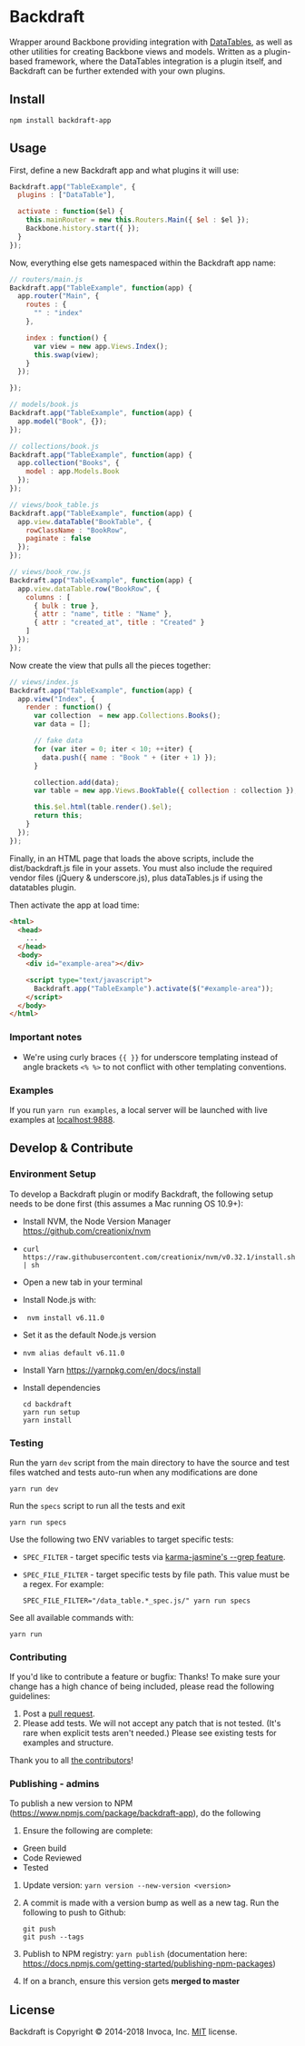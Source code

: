 # Backdraft
Wrapper around Backbone providing integration with [DataTables](https://www.datatables.net/), as well as other utilities for creating Backbone views and models.
Written as a plugin-based framework, where the DataTables integration is a plugin itself, and Backdraft can be further extended with your own plugins.

## Install

```
npm install backdraft-app
```

## Usage
First, define a new Backdraft app and what plugins it will use:

```javascript
Backdraft.app("TableExample", {
  plugins : ["DataTable"],

  activate : function($el) {
    this.mainRouter = new this.Routers.Main({ $el : $el });
    Backbone.history.start({ });
  }
});
```

Now, everything else gets namespaced within the Backdraft app name:

```javascript
// routers/main.js
Backdraft.app("TableExample", function(app) {
  app.router("Main", {
    routes : {
      "" : "index"
    },

    index : function() {
      var view = new app.Views.Index();
      this.swap(view);
    }
  });

});

// models/book.js
Backdraft.app("TableExample", function(app) {
  app.model("Book", {});
});

// collections/book.js
Backdraft.app("TableExample", function(app) {
  app.collection("Books", {
    model : app.Models.Book
  });
});

// views/book_table.js
Backdraft.app("TableExample", function(app) {
  app.view.dataTable("BookTable", {
    rowClassName : "BookRow",
    paginate : false
  });
});

// views/book_row.js
Backdraft.app("TableExample", function(app) {
  app.view.dataTable.row("BookRow", {
    columns : [
      { bulk : true },
      { attr : "name", title : "Name" },
      { attr : "created_at", title : "Created" }
    ]
  });
});
```

Now create the view that pulls all the pieces together:

```javascript
// views/index.js
Backdraft.app("TableExample", function(app) {
  app.view("Index", {
    render : function() {
      var collection  = new app.Collections.Books();
      var data = [];

      // fake data
      for (var iter = 0; iter < 10; ++iter) {
        data.push({ name : "Book " + (iter + 1) });
      }

      collection.add(data);
      var table = new app.Views.BookTable({ collection : collection });

      this.$el.html(table.render().$el);
      return this;
    }
  });
});
```

Finally, in an HTML page that loads the above scripts, include the dist/backdraft.js file in your assets.
You must also include the required vendor files (jQuery & underscore.js), plus dataTables.js if using the datatables plugin.

Then activate the app at load time:

```html
<html>
  <head>
    ...
  </head>
  <body>
    <div id="example-area"></div>

    <script type="text/javascript">
      Backdraft.app("TableExample").activate($("#example-area"));
    </script>
  </body>
</html>
```

### Important notes
* We're using curly braces ``{{ }}`` for underscore templating instead of angle brackets ``<% %>`` to not conflict with other templating conventions.

### Examples
If you run `yarn run examples`, a local server will be launched with live examples at [localhost:9888](http://localhost:9888).


## Develop & Contribute

### Environment Setup
To develop a Backdraft plugin or modify Backdraft, the following setup needs to be done first (this assumes a Mac running OS 10.9+):

* Install NVM, the Node Version Manager https://github.com/creationix/nvm
 *  ```curl https://raw.githubusercontent.com/creationix/nvm/v0.32.1/install.sh | sh```
* Open a new tab in your terminal
* Install Node.js with:
 *  ``` nvm install v6.11.0```
* Set it as the default Node.js version
 * ```nvm alias default v6.11.0```
* Install Yarn
  https://yarnpkg.com/en/docs/install
* Install dependencies

  ```
  cd backdraft
  yarn run setup
  yarn install
  ```

### Testing

Run the yarn `dev` script from the main directory to have the source and test files watched and tests auto-run when any modifications are done

    yarn run dev

Run the `specs` script to run all the tests and exit

    yarn run specs
    
Use the following two ENV variables to target specific tests:

- `SPEC_FILTER` - target specific tests via [karma-jasmine's --grep feature](https://github.com/karma-runner/karma-jasmine/blob/4f70e5e77831998dc252b2f7ad1353398144588b/README.md#configuration).
    
- `SPEC_FILE_FILTER` - target specific tests by file path. This value must be a regex. For example:

    `SPEC_FILE_FILTER="/data_table.*_spec.js/" yarn run specs`    

See all available commands with:

    yarn run

### Contributing

If you'd like to contribute a feature or bugfix: Thanks! To make sure your change has a high chance of being included, please read the following guidelines:

1. Post a [pull request](https://github.com/invoca/backdraft/compare/).
2. Please add tests. We will not accept any patch that is not tested. (It's rare when explicit tests aren't needed.) Please see existing tests for examples and structure.

Thank you to all [the contributors](https://github.com/invoca/backdraft/contributors)!

### Publishing - admins

To publish a new version to NPM (https://www.npmjs.com/package/backdraft-app), do the following

1. Ensure the following are complete:

  * Green build
  * Code Reviewed
  * Tested

1. Update version: `yarn version --new-version <version>`

1. A commit is made with a version bump as well as a new tag. Run the following to push to Github:
    ```
    git push
    git push --tags
    ```

1. Publish to NPM registry: `yarn publish` (documentation here: https://docs.npmjs.com/getting-started/publishing-npm-packages)

1. If on a branch, ensure this version gets **merged to master**

License
-------
Backdraft is Copyright © 2014-2018 Invoca, Inc. [MIT](https://github.com/Invoca/backdraft/blob/master/LICENSE) license.
